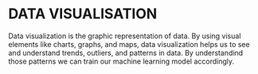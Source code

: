 # DATA VISUALISATION
Data visualization is the graphic representation of data. By using visual elements like charts, 
graphs, and maps, data visualization helps us to see and understand trends, outliers, and patterns in data.
By understandind those patterns we can train our machine learning model accordingly.
